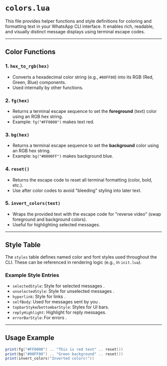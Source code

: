 # `colors.lua`

This file provides helper functions and style definitions for coloring and formatting text in your WhatsApp CLI interface. It enables rich, readable, and visually distinct message displays using terminal escape codes.

---

## Color Functions

### 1. `hex_to_rgb(hex)`

- Converts a hexadecimal color string (e.g., `#00FF00`) into its RGB (Red, Green, Blue) components.
- Used internally by other functions.

### 2. `fg(hex)`

- Returns a terminal escape sequence to set the **foreground** (text) color using an RGB hex string.
- Example: `fg("#FF0000")` makes text red.

### 3. `bg(hex)`

- Returns a terminal escape sequence to set the **background** color using an RGB hex string.
- Example: `bg("#0000FF")` makes background blue.

### 4. `reset()`

- Returns the escape code to reset all terminal formatting (color, bold, etc.).
- Use after color codes to avoid "bleeding" styling into later text.

### 5. `invert_colors(text)`

- Wraps the provided text with the escape code for "reverse video" (swap foreground and background colors).
- Useful for highlighting selected messages.

---

## Style Table

The `styles` table defines named color and font styles used throughout the CLI. These can be referenced in rendering logic (e.g., in `init.lua`).

### Example Style Entries

- `selectedStyle`: Style for selected messages .
- `unselectedStyle`: Style for unselected messages .
- `hyperlink`: Style for links .
- `selfBody`: Used for messages sent by you .
- `topbarStyke`/`bottombarStyle`: Styles for UI bars.
- `replyHighlight`: Highlight for reply messages.
- `errorBarStyle`: For errors .

---

## Usage Example

```lua
print(fg("#FF0000") .. "This is red text" .. reset())
print(bg("#00FF00") .. "Green background" .. reset())
print(invert_colors("Inverted colors!"))
```
